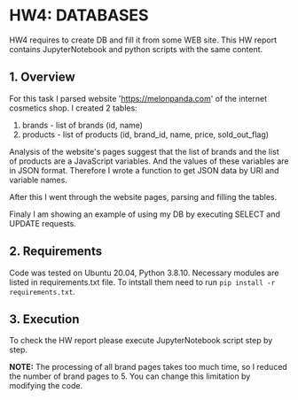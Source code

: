# HW4:  DATABASES

HW4 requires to create DB and fill it from some WEB site.
This HW report contains JupyterNotebook and python scripts with the same content.

## 1. Overview

For this task I parsed website 'https://melonpanda.com' of the internet cosmetics shop.
I created 2 tables:
1. brands   - list of brands (id, name)
2. products - list of products (id, brand\_id, name, price, sold\_out\_flag)

Analysis of the website's pages suggest that the list of brands and the list of 
products are a JavaScript variables. And the values of these variables are in JSON 
format. Therefore I wrote a function to get JSON data by URI and variable names.

After this I went through the website pages, parsing and filling the tables.

Finaly I am showing an example of using my DB by executing SELECT and UPDATE
requests.

## 2. Requirements

Code was tested on Ubuntu 20.04, Python 3.8.10.
Necessary modules are listed in requirements.txt file.
To intstall them need to run `pip install -r requirements.txt`.

## 3. Execution

To check the HW report please execute JupyterNotebook script step by step.

**NOTE:** The processing of all brand pages takes too much time, so I reduced the number 
of brand pages to 5. You can change this limitation by modifying the code.